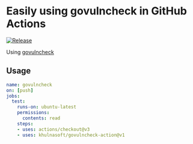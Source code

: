 # Easily using govulncheck in GitHub Actions
[![Release](https://github.com/khulnasoft/govulncheck-action/workflows/Release/badge.svg)](https://github.com/khulnasoft/govulncheck-action/actions/workflows/release.yml)

Using [govulncheck](https://go.dev/blog/vuln)

## Usage

```yaml
name: govulncheck
on: [push]
jobs:
  test:
    runs-on: ubuntu-latest
    permissions:
      contents: read
    steps:
    - uses: actions/checkout@v3
    - uses: khulnasoft/govulncheck-action@v1
```
